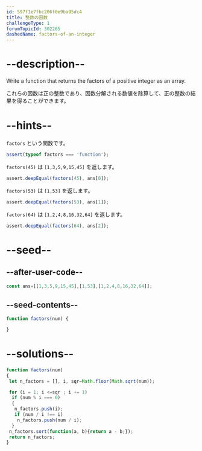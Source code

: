 ```yaml
---
id: 597f1e7fbc206f0e9ba95dc4
title: 整数の因数
challengeType: 1
forumTopicId: 302265
dashedName: factors-of-an-integer
---
```


# --description--

Write a function that returns the factors of a positive integer as an array.

これらの因数は正の整数であり、因数分解される数値を除算して、正の整数の結果を得ることができます。

# --hints--

`factors` という関数です。

```js
assert(typeof factors === 'function');
```

`factors(45)` は `[1,3,5,9,15,45]` を返します。

```js
assert.deepEqual(factors(45), ans[0]);
```

`factors(53)` は `[1,53]` を返します。

```js
assert.deepEqual(factors(53), ans[1]);
```

`factors(64)` は `[1,2,4,8,16,32,64]` を返します。

```js
assert.deepEqual(factors(64), ans[2]);
```

# --seed--

## --after-user-code--

```js
const ans=[[1,3,5,9,15,45],[1,53],[1,2,4,8,16,32,64]];
```

## --seed-contents--

```js
function factors(num) {

}
```

# --solutions--

```js
function factors(num)
{
 let n_factors = [], i, sqr=Math.floor(Math.sqrt(num));

 for (i = 1; i <=sqr ; i += 1)
  if (num % i === 0)
  {
   n_factors.push(i);
   if (num / i !== i)
    n_factors.push(num / i);
  }
 n_factors.sort(function(a, b){return a - b;});
 return n_factors;
}
```
